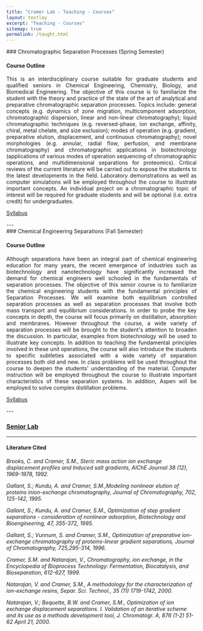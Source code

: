 ```yaml
---
title: "Cramer Lab - Teaching - Courses"
layout: textlay
excerpt: "Teaching - Courses"
sitemap: true
permalink: /taught.html
---
```

<div id="course1">
### Chromatographic Separation Processes (Spring Semester)

#### Course Outline
<p style="text-align:justify;">This is an interdisciplinary course suitable for graduate students and qualified seniors in Chemical Engineering, Chemistry, Biology, and Biomedical Engineering. The objective of this course is to familiarize the student with the theory and practice of the state of the art of analytical and preparative chromatographic separation processes. Topics include: general concepts (e.g. dynamics of zone migration, multicomponent adsorption, chromatographic dispersion, linear and non-linear chromatography); liquid chromatographic techniques (e.g. reversed-phase, ion exchange, affinity, chiral, metal chelate, and size exclusion); modes of operation (e.g. gradient, preparative elution, displacement, and continuous chromatography); novel morphologies (e.g. annular, radial flow, perfusion, and membrane chromatography) and chromatographic applications in biotechnology (applications of various modes of operation sequencing of chromatographic operations, and multidimensional separations for proteomics). Critical reviews of the current literature will be carried out to expose the students to the latest developments in the field. Laboratory demonstrations as well as computer simulations will be employed throughout the course to illustrate important concepts. An individual project on a chromatographic topic of interest will be required for graduate students and will be optional (i.e. extra credit) for undergraduates.</p>

[Syllabus]({{site.url}}{{site.baseurl}}/assets/downloads/SYLL11.pdf)
</div>
---
<div id="course2">
### Chemical Engineering Separations (Fall Semester)

#### Course Outline
<p style="text-align:justify;">Although separations have been an integral part of chemical engineering education for many years, the recent emergence of industries such as biotechnology and nanotechnology have significantly increased the demand for chemical engineers well schooled in the fundamentals of separation processes.  The objective of this senior course is to familiarize the chemical engineering students with the fundamental principles of Separation Processes. We will examine both equilibrium controlled separation processes as well as separation processes that involve both mass transport and equilibrium considerations. In order to probe the key concepts in depth, the course will focus primarily on distillation, absorption and membranes. However throughout the course, a wide variety of separation processes will be brought to the student's attention to broaden the discussion. In particular, examples from biotechnology will be used to illustrate key concepts. In addition to teaching the fundamental principles involved in these unit operations, the course will also introduce the students to specific subtleties associated with a wide variety of separation processes both old and new.  In class problems will be used throughout the course to deepen the students' understanding of the material. Computer instruction will be employed throughout the course to illustrate important characteristics of these separation systems. In addition, Aspen will be employed to solve complex distillation problems.</p>

[Syllabus]({{site.url}}{{site.baseurl}}/assets/downloads/seps_Syllabus_2012_with_learning_outcomes.pdf)
</div>
---

### [Senior Lab]({{site.url}}{{site.baseurl}}/lab.html)

---
#### Literature Cited

*Brooks, C. and Cramer, S.M., Steric mass action ion exchange displacement profiles and Induced salt gradients, AIChE Journal 38 (12), 1969-1978, 1992.*

*Gallant, S.; Kundu, A. and Cramer, S.M.,Modeling nonlinear elution of proteins inion-exchange chromatography, Journal of Chromatography, 702, 125-142, 1995.*

*Gallant, S.; Kundu, A. and Cramer, S.M., Optimization of step gradient separations - consideration of nonlinear adsorption, Biotechnology and Bioengineering, 47, 355-372, 1995.*

*Gallant, S.; Vunnum, S. and Cramer, S.M., Optimization of preparative ion-exchange chromatography of proteins-linear gradient separations, Journal of Chromatography, 725,295-314, 1996.*

*Cramer, S.M. and Natarajan, V., Chromatography, ion exchange, in the Encyclopedia of Bioprocess Technology: Fermentation, Biocatalysis, and Bioseparation, 612-627, 1999.*

*Natarajan, V. and Cramer, S.M., A methodology for the characterization of ion-exchange resins, Separ. Sci. Technol., 35 (11) 1719-1742, 2000.*

*Natarajan, V.; Bequette, B.W. and Cramer, S.M., Optimization of ion exchange displacement separations. I. Validation of an iterative scheme and its use as a methods development tool, J. Chromatogr. A, 876 (1-2) 51-62 April 21, 2000.*
